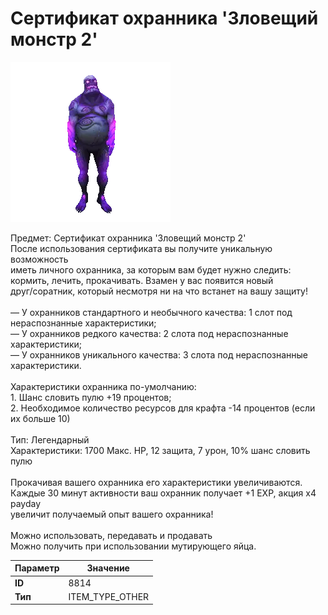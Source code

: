 # Сертификат охранника 'Зловещий монстр 2'

![Item Image](../img/8814.webp?raw=true)

Предмет: Сертификат охранника 'Зловещий монстр 2'<br>После использования сертификата вы получите уникальную возможность<br>иметь личного охранника, за которым вам будет нужно следить:<br>кормить, лечить, прокачивать. Взамен у вас появится новый <br>друг/соратник, который несмотря ни на что встанет на вашу защиту!<br><br>— У охранников стандартного и необычного качества: 1 слот под нераспознанные характеристики;<br>— У охранников редкого качества: 2 слота под нераспознанные характеристики;<br>— У охранников уникального качества: 3 слота под нераспознанные характеристики.<br><br>Характеристики охранника по-умолчанию:<br>1. Шанс словить пулю +19 процентов;<br>2. Необходимое количество ресурсов для крафта -14 процентов (если их больше 10)<br><br>Тип: Легендарный<br>Характеристики: 1700 Макс. HP, 12 защита, 7 урон, 10% шанс словить пулю<br><br>Прокачивая вашего охранника его характеристики увеличиваются.<br>Каждые 30 минут активности ваш охранник получает +1 EXP, акция x4 payday<br>увеличит получаемый опыт вашего охранника!<br><br>Можно использовать, передавать и продавать<br>Можно получить при использовании мутирующего яйца.


| Параметр | Значение |
|----------|----------|
| **ID** | 8814 |
| **Тип** | ITEM_TYPE_OTHER |

